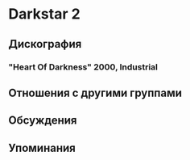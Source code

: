 # Darkstar 2



## Дискография

### "Heart Of Darkness" 2000, Industrial




## Отношения с другими группами


## Обсуждения


## Упоминания

